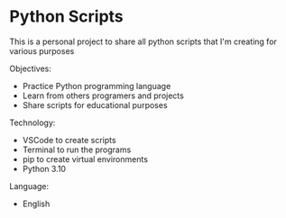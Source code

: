 # Python Scripts

This is a personal project to share all python scripts that I'm creating for various purposes


Objectives:

- Practice Python programming language
- Learn from others programers and projects
- Share scripts for educational purposes

Technology:
- VSCode to create scripts
- Terminal to run the programs
- pip to create virtual environments
- Python 3.10


Language:
-  English

